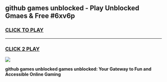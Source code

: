
## github games unblocked - Play Unblocked Gmaes & Free #6xv6p
<h3>
<a href="https://premium.freeplayer.one?title=github_games_unblocked&ref=03M">CLICK TO PLAY</a></h3>
<hr>

<h3>
<a href="https://premium.freeplayer.one?title=github_games_unblocked&ref=03M">CLICK 2 PLAY</a>
  
</h3>

<a href="https://premium.freeplayer.one?title=github_games_unblocked&ref=03M"><img src="https://clearcache.store/games.png"></a>


**github games unblocked games unblocked: Your Gateway to Fun and Accessible Online Gaming**
